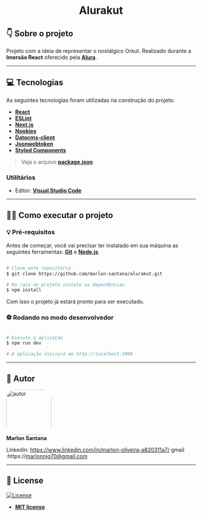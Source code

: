

<h1 align="center">Alurakut</h1>


## 👇 Sobre o projeto

Projeto com a ideia de representar o nostálgico Orkut. Realizado durante a **Imersão React** oferecido pela **[Alura](https://www.alura.com.br/)**.

---

## 💻 Tecnologias

As seguintes tecnologias foram utilizadas na construção do projeto:

- **[React](https://pt-br.reactjs.org/)**
- **[ESLint](https://eslint.org/)**
- **[Next.js](https://nextjs.org/)**
- **[Nookies](https://github.com/maticzav/nookies)**
- **[Datocms-client](https://github.com/datocms/js-datocms-client)**
- **[Jsonwebtoken](https://www.npmjs.com/package/jsonwebtoken)**
- **[Styled Components](https://styled-components.com/)**
> Veja o arquivo **[package.json](https://github.com/Brendhon/alurakut/blob/main/package.json)**

### Utilitários
- Editor: **[Visual Studio Code](https://code.visualstudio.com/)**

---

## 👨‍💻 Como executar o projeto

### 💡 Pré-requisitos

Antes de começar, você vai precisar ter instalado em sua máquina as seguintes ferramentas:
**[Git](https://git-scm.com)** e **[Node.js](https://nodejs.org/en/)**.

```bash

# Clone este repositório
$ git clone https://github.com/marlon-santana/alurakut.git

# Na raiz do projeto instale as dependências
$ npm install

```

Com isso o projeto já estará pronto para ser executado.

### ⚽ Rodando no modo desenvolvedor

```bash

# Execute a aplicação
$ npm run dev

# A aplicação iniciará em http://localhost:3000

```

---

## 👥 Autor
<img style="border-radius: 20%;" src="https://github.com/marlon-santana.png" width="120px;" alt="autor"/><br>
**Marlon Santana**

Linkedin: https://www.linkedin.com/in/marlon-oliveira-a820311a7/
gmail :https://marlonnig70@gmail.com

---
## 📝 License
[![License](https://img.shields.io/apm/l/vim-mode?color=blue)](http://badges.mit-license.org)

- **[MIT license](https://choosealicense.com/licenses/mit/)**
